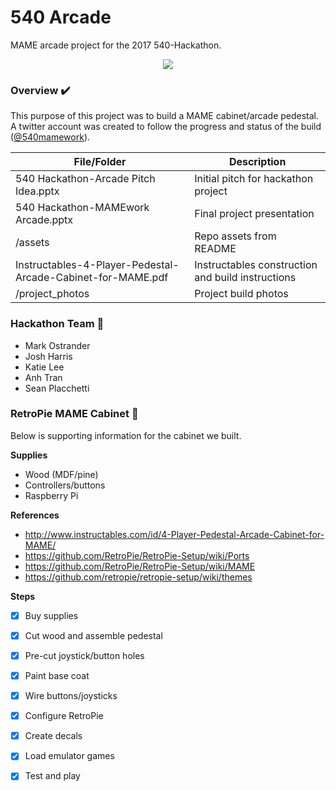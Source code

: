 # 540 Arcade
MAME arcade project for the 2017 540-Hackathon.

<div align="center">
  <img src="assets/arcade.jpg" />
</div>

### Overview ✔️
This purpose of this project was to build a MAME cabinet/arcade pedestal. A twitter account was created to follow the progress and status of the build ([@540mamework](https://twitter.com/540mamework)).

| File/Folder | Description |
|-------------|-------------|
| 540 Hackathon-Arcade Pitch Idea.pptx | Initial pitch for hackathon project |
| 540 Hackathon-MAMEwork Arcade.pptx | Final project presentation |
| /assets | Repo assets from README |
| Instructables-4-Player-Pedestal-Arcade-Cabinet-for-MAME.pdf | Instructables construction and build instructions |
| /project_photos | Project build photos |

### Hackathon Team 🎉
- Mark Ostrander
- Josh Harris
- Katie Lee
- Anh Tran
- Sean Placchetti


### RetroPie MAME Cabinet 👾

Below is supporting information for the cabinet we built.

**Supplies**
- Wood (MDF/pine)
- Controllers/buttons
- Raspberry Pi

**References**

- http://www.instructables.com/id/4-Player-Pedestal-Arcade-Cabinet-for-MAME/
- https://github.com/RetroPie/RetroPie-Setup/wiki/Ports
- https://github.com/RetroPie/RetroPie-Setup/wiki/MAME
- https://github.com/retropie/retropie-setup/wiki/themes

**Steps**

- [x] Buy supplies
- [x] Cut wood and assemble pedestal
- [x] Pre-cut joystick/button holes
- [x] Paint base coat
- [x] Wire buttons/joysticks
- [x] Configure RetroPie
- [x] Create decals
- [x] Load emulator games
- [x] Test and play









